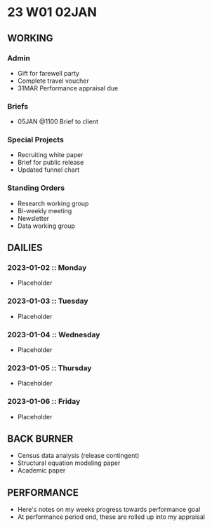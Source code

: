 # 23 W01 02JAN

## WORKING

### Admin

- Gift for farewell party
- Complete travel voucher
- 31MAR Performance appraisal due

### Briefs

- 05JAN @1100 Brief to client

### Special Projects

- Recruiting white paper
- Brief for public release
- Updated funnel chart

### Standing Orders

- Research working group
- Bi-weekly meeting
- Newsletter
- Data working group

## DAILIES

### 2023-01-02 :: Monday

- Placeholder

### 2023-01-03 :: Tuesday

- Placeholder

### 2023-01-04 :: Wednesday

- Placeholder

### 2023-01-05 :: Thursday

- Placeholder

### 2023-01-06 :: Friday

- Placeholder

## BACK BURNER

- Census data analysis (release contingent)
- Structural equation modeling paper
- Academic paper

## PERFORMANCE

- Here's notes on my weeks progress towards performance goal
- At performance period end, these are rolled up into my appraisal

